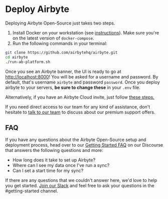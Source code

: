 # Deploy Airbyte

Deploying Airbyte Open-Source just takes two steps.

1. Install Docker on your workstation \(see [instructions](https://www.docker.com/products/docker-desktop)\). Make sure you're on the latest version of `docker-compose`.
2. Run the following commands in your terminal:

```bash
git clone https://github.com/airbytehq/airbyte.git
cd airbyte
./run-ab-platform.sh 
```

Once you see an Airbyte banner, the UI is ready to go at [http://localhost:8000](http://localhost:8000)! You will be asked for a username and password. By default, that's username `airbyte` and password `password`. Once you deploy airbyte to your servers, **be sure to change these** in your `.env` file.

Alternatively, if you have an Airbyte Cloud invite, just follow [these steps.](../deploying-airbyte/on-cloud.md)

If you need direct access to our team for any kind of assistance, don't hesitate to [talk to our team](https://airbyte.com/talk-to-sales-premium-support) to discuss about our premium support offers.

## FAQ

If you have any questions about the Airbyte Open-Source setup and deployment process, head over to our [Getting Started FAQ](https://discuss.airbyte.io/c/faq/15) on our Discourse that answers the following questions and more:

- How long does it take to set up Airbyte?
- Where can I see my data once I've run a sync?
- Can I set a start time for my sync?

If there are any questions that we couldn't answer here, we'd love to help you get started. [Join our Slack](https://airbytehq.slack.com/ssb/redirect) and feel free to ask your questions in the \#getting-started channel.
